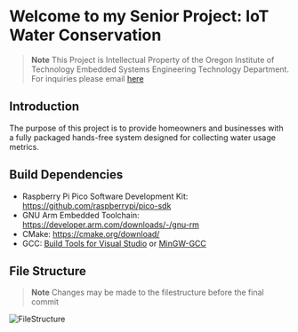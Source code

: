 # Welcome to my Senior Project: IoT Water Conservation
> **Note**
> This Project is Intellectual Property of the Oregon Institute of Technology Embedded Systems Engineering Technology Department.
> For inquiries please email <a href="mailto:troy.scevers@oit.edu?subject=[Senior Project Inquiry] Water Conservation Using Embedded Systems&cc=adin.derosier@oit.edu%2C%20phong.nguyen@oit.edu">here</a>
## Introduction
The purpose of this project is to provide homeowners and businesses with a fully packaged hands-free system designed for collecting water usage metrics.
## Build Dependencies
* Raspberry Pi Pico Software Development Kit: https://github.com/raspberrypi/pico-sdk
* GNU Arm Embedded Toolchain: https://developer.arm.com/downloads/-/gnu-rm
* CMake: https://cmake.org/download/
* GCC: [Build Tools for Visual Studio](https://visualstudio.microsoft.com/downloads/) or [MinGW-GCC](https://www.msys2.org/)
## File Structure
> **Note** Changes may be made to the filestructure before the final commit
>
![FileStructure](https://user-images.githubusercontent.com/31903701/200472996-14eec346-f974-4f3b-a737-27f11dabed9b.png)
